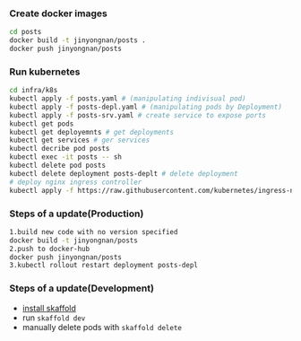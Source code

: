 ### Create docker images

```bash
cd posts
docker build -t jinyongnan/posts .
docker push jinyongnan/posts
```

### Run kubernetes

```bash
cd infra/k8s
kubectl apply -f posts.yaml # (manipulating indivisual pod)
kubectl apply -f posts-depl.yaml # (manipulating pods by Deployment)
kubectl apply -f posts-srv.yaml # create service to expose ports
kubectl get pods
kubectl get deployemnts # get deployments
kubectl get services # ger services
kubectl decribe pod posts
kubectl exec -it posts -- sh
kubectl delete pod posts
kubectl delete deployment posts-deplt # delete deployment
# deploy nginx ingress controller
kubectl apply -f https://raw.githubusercontent.com/kubernetes/ingress-nginx/controller-v0.40.2/deploy/static/provider/cloud/deploy.yaml
```

### Steps of a update(Production)

```bash
1.build new code with no version specified
docker build -t jinyongnan/posts
2.push to docker-hub
docker push jinyongnan/posts
3.kubectl rollout restart deployment posts-depl
```

### Steps of a update(Development)

- [install skaffold](https://skaffold.dev/docs/install/)
- run `skaffold dev`
- manually delete pods with `skaffold delete`
